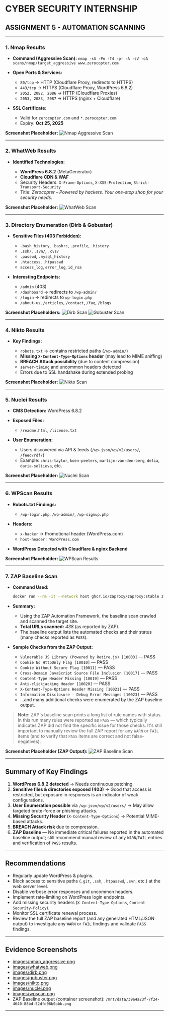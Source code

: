 # CYBER SECURITY INTERNSHIP

## ASSIGNMENT 5 - AUTOMATION SCANNING

---

### 1. Nmap Results

* **Command (Aggressive Scan):**
  `nmap -sS -Pn -T4 -p- -A -sV -oA scans/nmap/target_aggressive www.zerocopter.com`
* **Open Ports & Services:**

  * `80/tcp` → HTTP (Cloudflare Proxy, redirects to HTTPS)
  * `443/tcp` → HTTPS (Cloudflare Proxy, WordPress 6.8.2)
  * `2052, 2082, 2086` → HTTP (Cloudflare Proxies)
  * `2053, 2083, 2087` → HTTPS (nginx + Cloudflare)
* **SSL Certificate:**

  * Valid for `zerocopter.com` and `*.zerocopter.com`
  * Expiry: **Oct 25, 2025**

**Screenshot Placeholder:**
![Nmap Aggressive Scan](images/nmap_aggressive.png)

---

### 2. WhatWeb Results

* **Identified Technologies:**

  * **WordPress 6.8.2** (MetaGenerator)
  * **Cloudflare CDN & WAF**
  * Security Headers: `X-Frame-Options`, `X-XSS-Protection`, `Strict-Transport-Security`
  * Title: *Zerocopter – Powered by hackers. Your one-stop shop for your security needs.*

**Screenshot Placeholder:**
![WhatWeb Scan](images/whatweb.png)

---

### 3. Directory Enumeration (Dirb & Gobuster)

* **Sensitive Files (403 Forbidden):**

  * `.bash_history`, `.bashrc`, `.profile`, `.history`
  * `.ssh/`, `.svn/`, `.cvs/`
  * `.passwd`, `.mysql_history`
  * `.htaccess`, `.htpasswd`
  * `access_log`, `error_log`, `id_rsa`
* **Interesting Endpoints:**

  * `/admin` (403)
  * `/dashboard` → redirects to `/wp-admin/`
  * `/login` → redirects to `wp-login.php`
  * `/about-us`, `/articles`, `/contact`, `/faq`, `/blogs`

**Screenshot Placeholders:**
![Dirb Scan](images/dirb.png)
![Gobuster Scan](images/gobuster.png)

---

### 4. Nikto Results

* **Key Findings:**

  * `robots.txt` → contains restricted paths (`/wp-admin/`)
  * **Missing `X-Content-Type-Options` header** (may lead to MIME sniffing)
  * **BREACH Attack possibility** (due to content compression)
  * `server-timing` and uncommon headers detected
  * Errors due to SSL handshake during extended probing

**Screenshot Placeholder:**
![Nikto Scan](images/nikto.png)

---

### 5. Nuclei Results

* **CMS Detection:** WordPress 6.8.2
* **Exposed Files:**

  * `/readme.html`, `/license.txt`
* **User Enumeration:**

  * Users discovered via API & feeds (`/wp-json/wp/v2/users/`, `/feed/rdf/`)
  * Example: `chris-taylor`, `koen-peeters`, `martijn-van-den-berg`, `delia`, `daria-soliieva`, etc.

**Screenshot Placeholder:**
![Nuclei Scan](images/nuclei.png)

---

### 6. WPScan Results

* **Robots.txt Findings:**

  * `/wp-login.php`, `/wp-admin/`, `/wp-signup.php`
* **Headers:**

  * `x-hacker` → Promotional header (WordPress.com)
  * `host-header: WordPress.com`
* **WordPress Detected with Cloudflare & nginx Backend**

**Screenshot Placeholder:**
![WPScan Results](images/wpscan.png)

---

### 7. ZAP Baseline Scan

* **Command Used:**

  ```bash
  docker run --rm -it --network host ghcr.io/zaproxy/zaproxy:stable zap-baseline.py -t https://www.zerocopter.com
  ```

* **Summary:**

  * Using the ZAP Automation Framework, the baseline scan crawled and scanned the target site.
  * **Total URLs scanned:** *438* (as reported by ZAP).
  * The baseline output lists the automated checks and their status (many checks reported as `PASS`).

* **Sample Checks from the ZAP Output:**

  * `Vulnerable JS Library (Powered by Retire.js) [10003]` — PASS
  * `Cookie No HttpOnly Flag [10010]` — PASS
  * `Cookie Without Secure Flag [10011]` — PASS
  * `Cross-Domain JavaScript Source File Inclusion [10017]` — PASS
  * `Content-Type Header Missing [10019]` — PASS
  * `Anti-clickjacking Header [10020]` — PASS
  * `X-Content-Type-Options Header Missing [10021]` — PASS
  * `Information Disclosure - Debug Error Messages [10023]` — PASS
  * ...and many additional checks were enumerated by the ZAP baseline output.

> **Note:** ZAP's baseline scan prints a long list of rule names with status. In this run many rules were reported as `PASS` — which typically indicates ZAP did not find the specific issue for those checks. It's still important to manually review the full ZAP report for any `WARN` or `FAIL` items (and to verify that `PASS` items are correct and not false-negatives).

**Screenshot Placeholder (ZAP Output):**
![ZAP Baseline Scan](/mnt/data/39a4a23f-7f24-4640-88bd-52dfd06b0abb.png)

---

## Summary of Key Findings

1. **WordPress 6.8.2 detected** → Needs continuous patching.
2. **Sensitive files & directories exposed (403)** → Good that access is restricted, but exposure in responses is an indicator of weak configurations.
3. **User Enumeration possible** via `/wp-json/wp/v2/users/` → May allow targeted brute-force or phishing attacks.
4. **Missing Security Header** (`X-Content-Type-Options`) → Potential MIME-based attacks.
5. **BREACH Attack risk** due to compression.
6. **ZAP Baseline** — No immediate critical failures reported in the automated baseline output; still recommend manual review of any `WARN`/`FAIL` entries and verification of `PASS` results.

---

## Recommendations

* Regularly update WordPress & plugins.
* Block access to sensitive paths (`.git`, `.ssh`, `.htpasswd`, `.svn`, etc.) at the web server level.
* Disable verbose error responses and uncommon headers.
* Implement rate-limiting on WordPress login endpoints.
* Add missing security headers (`X-Content-Type-Options`, `Content-Security-Policy`).
* Monitor SSL certificate renewal process.
* Review the full ZAP baseline report (and any generated HTML/JSON output) to investigate any `WARN` or `FAIL` findings and validate `PASS` findings.

---

## Evidence Screenshots

* [images/nmap_aggressive.png](images/nmap_aggressive.png)
* [images/whatweb.png](images/whatweb.png)
* [images/dirb.png](images/dirb.png)
* [images/gobuster.png](images/gobuster.png)
* [images/nikto.png](images/nikto.png)
* [images/nuclei.png](images/nuclei.png)
* [images/wpscan.png](images/wpscan.png)
* ZAP Baseline output (container screenshot): `/mnt/data/39a4a23f-7f24-4640-88bd-52dfd06b0abb.png`

---
